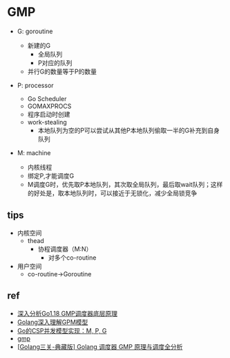 # GMP
+ G: goroutine
    + 新建的G   
        + 全局队列
        + P对应的队列
    + 并行G的数量等于P的数量

+ P: processor
    + Go Scheduler
    + GOMAXPROCS
    + 程序启动时创建
    + work-stealing
        + 本地队列为空的P可以尝试从其他P本地队列偷取一半的G补充到自身队列

+ M: machine
    + 内核线程
    + 绑定P,才能调度G
    + M调度G时，优先取P本地队列，其次取全局队列，最后取wait队列；这样的好处是，取本地队列时，可以接近于无锁化，减少全局锁竞争

## tips
+ 内核空间
    + thead
        + 协程调度器（M:N）
            + 对多个co-routine
+ 用户空间
    + co-routine->Goroutine
## ref
+ [深入分析Go1.18 GMP调度器底层原理](https://zhuanlan.zhihu.com/p/586236582)
+ [Golang深入理解GPM模型](https://www.bilibili.com/video/BV19r4y1w7Nx/?spm_id_from=333.337.search-card.all.click&vd_source=d3c0a53193a65728ad278e633b3790e5)
+ [Go的CSP并发模型实现：M, P, G](https://developer.aliyun.com/article/611313)
+ [gmp](https://www.zhihu.com/question/447947474/answer/2844538509)
+ [[Golang三关-典藏版] Golang 调度器 GMP 原理与调度全分析](https://learnku.com/articles/41728)